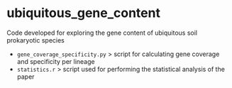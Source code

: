 # ubiquitous_gene_content
Code developed for exploring the gene content of ubiquitous soil prokaryotic species


- ```gene_coverage_specificity.py``` > script for calculating gene coverage and specificity per lineage 
- ```statistics.r``` > script used for performing the statistical analysis of the paper

